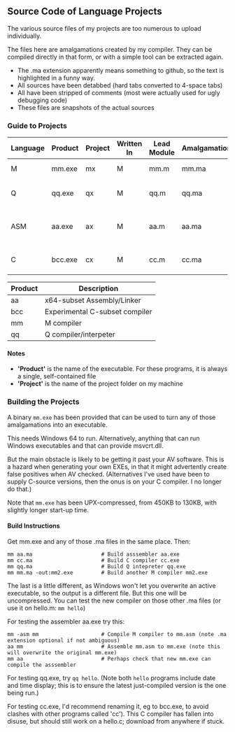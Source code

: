 ## Source Code of Language Projects

The various source files of my projects are too numerous to upload individually.

The files here are amalgamations created by my compiler. They can be compiled directly in that form, or with a simple tool can be extracted again.

* The .ma extension apparently means something to github, so the text is highlighted in a funny way.
* All sources have been detabbed (hard tabs converted to 4-space tabs)
* All have been stripped of comments (most were actually used for ugly debugging code)
* These files are snapshots of the actual sources

### Guide to Projects

Language | Product  | Project | Written In | Lead Module | Amalgamation | Description
--- | --- | --- | --- | --- | --- | ---
M |  mm.exe | mx |  M  | mm.m | mm.ma | Systems Programming
Q |  qq.exe | qx |  M  | qq.m | qq.ma | Dynamic, Interpreted, Scripting
ASM |  aa.exe |  ax  | M |  aa.m | aa.ma | My x64-subset assembly languuage
C |  bcc.exe | cx |  M  | cc.m | cc.ma | My C-language subset


Product | Description
--- | ---
aa | x64-subset Assembly/Linker
bcc | Experimental C-subset compiler 
mm | M compiler
qq | Q compiler/interpeter


#### Notes

* **'Product'** is the name of the executable. For these programs, it is always a single, self-contained file
* **'Project'** is the name of the project folder on my machine

### Building the Projects

A binary `mm.exe` has been provided that can be used to turn any of those amalgamations into an executable.

This needs Windows 64 to run. Alternatively, anything that can run Windows executables and that can provide msvcrt.dll.

But the main obstacle is likely to be getting it past your AV software. This is a hazard when generating your own EXEs, in that it might advertently create false positives when AV checked. (Alternatives I've used have been to supply C-source versions, then the onus is on your C compiler. I no longer do that.)

Note that `mm.exe` has been UPX-compressed, from 450KB to 130KB, with slightly longer start-up time.

#### Build Instructions

Get mm.exe and any of those .ma files in the same place. Then:
```
mm aa.ma                      # Build asssembler aa.exe
mm cc.ma                      # Build C compiler cc.exe
mm qq.ma                      # Build Q intepreter qq.exe
mm mm.ma -out:mm2.exe         # Build another M compiler mm2.exe
```
The last is a little different, as Windows won't let you overwrite an active executable, so the output is a different file. But this one will be uncompressed. You can test the new compiler on those other .ma files (or use it on hello.m: `mm hello`)


For testing the assembler aa.exe try this:
```
mm -asm mm                    # Compile M compiler to mm.asm (note .ma extension optional if not ambiguous)
aa mm                         # Assemble mm.asm to mm.exe (note this will overwrite the original mm.exe)
mm aa                         # Perhaps check that new mm.exe can compile the asssembler
```
For testing qq.exe, try `qq hello`. (Note both `hello` programs include date and time display; this is to ensure the latest just-compiled version is the one being run.)

For testing cc.exe, I'd recommend renaming it, eg to bcc.exe, to avoid clashes with other programs called 'cc'). This C compiler has fallen into disuse, but should still work on a hello.c; download from anywhere if stuck.
